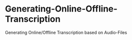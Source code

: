 # Generating-Online-Offline-Transcription
Generating Online/Offline Transcription based on Audio-Files
